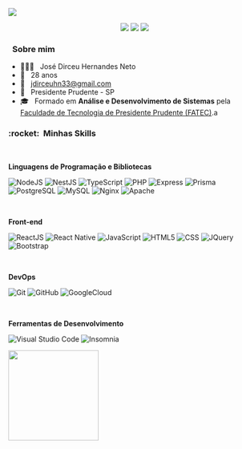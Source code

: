 </p align="center">
<img src="https://e0.pxfuel.com/wallpapers/358/714/desktop-wallpaper-stefan-iordache-your-desired-developer-to-make-your-perfect-responsive-website-web-programming.jpg"/>

<p align="center">

  <a href="https://www.linkedin.com/in/josé-dirceu-4a5b4736/" alt="Linkedin">
   <img src="https://img.shields.io/badge/LinkedIn-0A66C2.svg?style=for-the-badge&logo=LinkedIn&logoColor=white"/></a>

  <a href="https://whatsa.me/5518997350991/?t=Ol%C3%A1,%20José!%20Tudo%20bem%20com%20você?" alt="WhatsApp">
  <img src="https://img.shields.io/badge/WhatsApp-25D366.svg?style=for-the-badge&logo=WhatsApp&logoColor=white"/></a>

  <a href="https://www.instagram.com/ojosedirceu_" alt="Instagram">
  <img src="https://img.shields.io/badge/Instagram-E4405F.svg?style=for-the-badge&logo=Instagram&logoColor=white"/></a>
</p>

<p align="center">

<h3> &nbsp; Sobre mim </h3>

- 🧔🏾‍♂️ &nbsp; José Dirceu Hernandes Neto
- 📅 &nbsp; 28 anos
- 📧 &nbsp; jdirceuhn33@gmail.com
- 📍 &nbsp; Presidente Prudente - SP
- 🎓 &nbsp; Formado em **Análise e Desenvolvimento de Sistemas** pela <a href="https://www.fatecpp.edu.br">Faculdade de Tecnologia de Presidente Prudente (FATEC)</a>.a


<h3> :rocket: &nbsp;Minhas Skills </h3>

<p align="center"> &nbsp; </p>

**Linguagens de Programação e Bibliotecas**

  ![NodeJS](https://img.shields.io/badge/NodeJS-green)
  ![NestJS](https://img.shields.io/badge/NestJS-red)
  ![TypeScript](https://img.shields.io/badge/TypeScript-blue)
  ![PHP](https://img.shields.io/badge/PHP-lightblue)
  ![Express](https://img.shields.io/badge/Express-grey)
  ![Prisma](https://img.shields.io/badge/Prisma-darkblue)
  ![PostgreSQL](https://img.shields.io/badge/PostgreSQL-lightblue)
  ![MySQL](https://img.shields.io/badge/MySQL-orange)
  ![Nginx](https://img.shields.io/badge/Nginx-neongreen)
  ![Apache](https://img.shields.io/badge/Apache-darkorange)

<p align="center"> &nbsp; </p>

  **Front-end**

  ![ReactJS](https://img.shields.io/badge/ReactJS-lightblue)
  ![React Native](https://img.shields.io/badge/ReactNative-darkblue)
  ![JavaScript](https://img.shields.io/badge/JavaScript-red)
  ![HTML5](https://img.shields.io/badge/HTML5-orange)
  ![CSS](https://img.shields.io/badge/CSS-lightblue)
  ![JQuery](https://img.shields.io/badge/JQuery-grey)
  ![Bootstrap](https://img.shields.io/badge/Bootstrap-pink)

<p align="center"> &nbsp; </p>

**DevOps**

  ![Git](https://img.shields.io/badge/git-white)
  ![GitHub](https://img.shields.io/badge/GitHub-black)
  ![GoogleCloud](https://img.shields.io/badge/GoogleCloud-grey)

<p align="center"> &nbsp; </p>

**Ferramentas de Desenvolvimento**

  ![Visual Studio Code](https://img.shields.io/badge/Visual%20Studio%20Code-darkblue)
  ![Insomnia](https://img.shields.io/badge/insomnia-purple)
  

<a href="https://github.com/ojosedirceu">
  <img height="180em" src="https://github-readme-stats.vercel.app/api?username=ojosedirceu&theme=dracula&show_icons=true"/>
</a>
